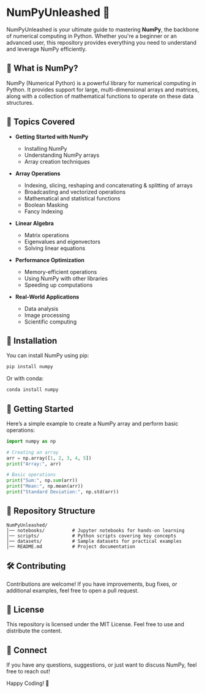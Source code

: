 # NumPyUnleashed 🚀

NumPyUnleashed is your ultimate guide to mastering **NumPy**, the backbone of numerical computing in Python. Whether you're a beginner or an advanced user, this repository provides everything you need to understand and leverage NumPy efficiently.

## 📌 What is NumPy?
NumPy (Numerical Python) is a powerful library for numerical computing in Python. It provides support for large, multi-dimensional arrays and matrices, along with a collection of mathematical functions to operate on these data structures.

## 📖 Topics Covered
- **Getting Started with NumPy**  
  - Installing NumPy  
  - Understanding NumPy arrays  
  - Array creation techniques
  
- **Array Operations**  
  - Indexing, slicing, reshaping and concatenating & splitting of arrays 
  - Broadcasting and vectorized operations  
  - Mathematical and statistical functions 
  - Boolean Masking
  - Fancy Indexing
  
- **Linear Algebra**  
  - Matrix operations  
  - Eigenvalues and eigenvectors  
  - Solving linear equations  
  
- **Performance Optimization**  
  - Memory-efficient operations  
  - Using NumPy with other libraries  
  - Speeding up computations  
  
- **Real-World Applications**  
  - Data analysis  
  - Image processing  
  - Scientific computing  

## 🔧 Installation
You can install NumPy using pip:
```bash
pip install numpy
```
Or with conda:
```bash
conda install numpy
```

## 🚀 Getting Started
Here’s a simple example to create a NumPy array and perform basic operations:
```python
import numpy as np

# Creating an array
arr = np.array([1, 2, 3, 4, 5])
print("Array:", arr)

# Basic operations
print("Sum:", np.sum(arr))
print("Mean:", np.mean(arr))
print("Standard Deviation:", np.std(arr))
```

## 📂 Repository Structure
```
NumPyUnleashed/
│── notebooks/          # Jupyter notebooks for hands-on learning
│── scripts/            # Python scripts covering key concepts
│── datasets/           # Sample datasets for practical examples
│── README.md           # Project documentation
```

## 🛠 Contributing
Contributions are welcome! If you have improvements, bug fixes, or additional examples, feel free to open a pull request.

## 📜 License
This repository is licensed under the MIT License. Feel free to use and distribute the content.

## 🤝 Connect
If you have any questions, suggestions, or just want to discuss NumPy, feel free to reach out!

Happy Coding! 🚀


